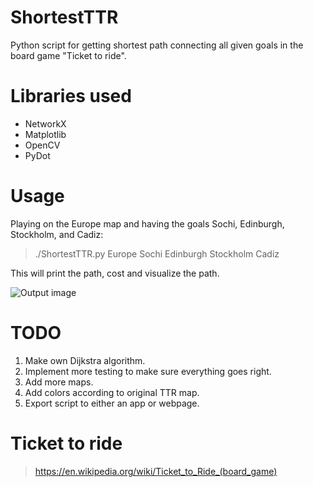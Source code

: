 # ShortestTTR
Python script for getting shortest path connecting all given goals in the board game "Ticket to ride".

# Libraries used
* NetworkX
* Matplotlib
* OpenCV
* PyDot

# Usage
Playing on the Europe map and having the goals Sochi, Edinburgh, Stockholm, and Cadiz:
>./ShortestTTR.py Europe Sochi Edinburgh Stockholm Cadiz

This will print the path, cost and visualize the path.

![](https://i.imgur.com/hNLQuDY.jpg "Output image")

# TODO
1. Make own Dijkstra algorithm.
2. Implement more testing to make sure everything goes right.
3. Add more maps.
4. Add colors according to original TTR map.
5. Export script to either an app or webpage.

# Ticket to ride
> https://en.wikipedia.org/wiki/Ticket_to_Ride_(board_game)
